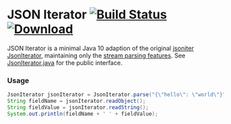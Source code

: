 # JSON Iterator [![Build Status](https://travis-ci.org/comodal/throttle.svg?branch=master)](https://travis-ci.org/comodal/throttle) [ ![Download](https://api.bintray.com/packages/comodal/libraries/json-iterator/images/download.svg) ](https://bintray.com/comodal/libraries/json-iterator/_latestVersion)

JSON Iterator is a minimal Java 10 adaption of the original [jsoniter JsonIterator](https://github.com/json-iterator/java), maintaining only the [stream parsing features](http://jsoniter.com/java-features.html#iterator-to-rescue).  See [JsonIterator.java](systems.comodal.json_iterator/src/main/java/systems/comodal/jsoniter/JsonIterator.java) for the public interface.

### Usage
```java
JsonIterator jsonIterator = JsonIterator.parse("{\"hello\": \"world\"}");
String fieldName = jsonIterator.readObject();
String fieldValue = jsonIterator.readString();
System.out.println(fieldName + ' ' + fieldValue);
```
